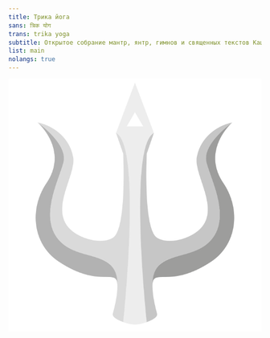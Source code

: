 ```yaml
---
title: Трика йога
sans: त्रिक योग
trans: trika yoga
subtitle: Открытое собрание мантр, янтр, гимнов и священных текстов Кашмирского шиваизма (Трика)
list: main
nolangs: true
---
```


![no-shadow](/img/trishula.svg 'Trishula - Трезубец Шивы')
